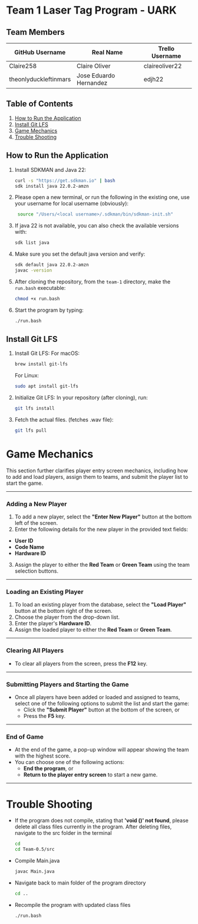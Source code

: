 # Team 1 Laser Tag Program - UARK

## Team Members
| GitHub Username                  | Real Name                | Trello Username   |
|----------------------------------|-------------------------|-------------------|
| Claire258                        | Claire Oliver           | claireoliver22    |
| theonlyduckleftinmars            | Jose Eduardo Hernandez  | edjh22            |

## Table of Contents
1. [How to Run the Application](#how-to-run-the-application)
2. [Install Git LFS](#install-git-lfs)
3. [Game Mechanics](#game-mechanics)
4. [Trouble Shooting](#trouble-shooting)

## How to Run the Application

1. Install SDKMAN and Java 22:
   ```bash
   curl -s "https://get.sdkman.io" | bash
   sdk install java 22.0.2-amzn

2. Please open a new terminal, or run the following in the existing one, use your username for local username (obviously):

   ```bash
    source "/Users/<local username>/.sdkman/bin/sdkman-init.sh"

2. If java 22 is not available, you can also check the available versions with:

   ```bash
   sdk list java

3. Make sure you set the default java version and verify:

   ```bash
   sdk default java 22.0.2-amzn
   javac -version
   
4. After cloning the repository, from the `team-1` directory, make the `run.bash` executable:
   ```bash
   chmod +x run.bash
5. Start the program by typing:
   ```bash
   ./run.bash

## Install Git LFS

1. Install Git LFS:
   For macOS:
   ```bash
   brew install git-lfs
   ```
   For Linux:
   ```bash
   sudo apt install git-lfs
2. Initialize Git LFS: In your repository (after cloning), run:
   ```bash
   git lfs install
3. Fetch the actual files. (fetches .wav file):
   ```bash
   git lfs pull

# Game Mechanics

This section further clarifies player entry screen mechanics, including how to add and load players, assign them to teams, and submit the player list to start the game.

---

### Adding a New Player
1. To add a new player, select the **"Enter New Player"** button at the bottom left of the screen.
2. Enter the following details for the new player in the provided text fields:
  - **User ID**
  - **Code Name**
  - **Hardware ID**
3. Assign the player to either the **Red Team** or **Green Team** using the team selection buttons.

---

### Loading an Existing Player
1. To load an existing player from the database, select the **"Load Player"** button at the bottom right of the screen.
2. Choose the player from the drop-down list.
3. Enter the player's **Hardware ID**.
4. Assign the loaded player to either the **Red Team** or **Green Team**.

---

### Clearing All Players
- To clear all players from the screen, press the **F12** key.

---

### Submitting Players and Starting the Game
- Once all players have been added or loaded and assigned to teams, select one of the following options to submit the list and start the game:
  - Click the **"Submit Player"** button at the bottom of the screen, or
  - Press the **F5** key.

---

### End of Game
- At the end of the game, a pop-up window will appear showing the team with the highest score.
- You can choose one of the following actions:
  - **End the program**, or
  - **Return to the player entry screen** to start a new game.

---
# Trouble Shooting
- If the program does not compile, stating that **'void <init>()' not found**, please delete all class files currently in the program. After deleting files, navigate to the src folder in the terminal
  ```bash
  cd
  cd Team-0.5/src
- Compile Main.java
  ```bash
  javac Main.java
- Navigate back to main folder of the program directory
  ```bash
  cd ..
- Recompile the program with updated class files
  ```bash
  ./run.bash

